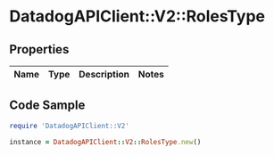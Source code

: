 # DatadogAPIClient::V2::RolesType

## Properties

Name | Type | Description | Notes
------------ | ------------- | ------------- | -------------

## Code Sample

```ruby
require 'DatadogAPIClient::V2'

instance = DatadogAPIClient::V2::RolesType.new()
```


